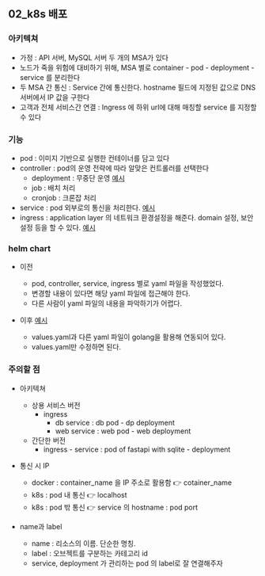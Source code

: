 ## 02_k8s 배포

### 아키텍쳐
- 가정 : API 서버, MySQL 서버 두 개의 MSA가 있다
- 노드가 죽을 위험에 대비하기 위해, MSA 별로 container - pod - deployment - service 를 분리한다
- 두 MSA 간 통신 : Service 간에 통신한다. hostname 필드에 지정된 값으로 DNS 서버에서 IP 값을 구한다
- 고객과 전체 서비스간 연결 : Ingress 에 하위 url에 대해 매칭할 service 를 지정할 수 있다

### 기능
- pod : 이미지 기반으로 실행한 컨테이너를 담고 있다
- controller : pod의 운영 전략에 따라 알맞은 컨트롤러를 선택한다
    - deployment : 무중단 운영 [예시](./02_Ingress&Helm/jigu-server/templates/deployment.yaml)
    - job : 배치 처리
    - cronjob : 크론잡 처리
- service : pod 외부로의 통신을 처리한다. [예시](./02_Ingress&Helm/jigu-server/templates/service.yaml)
- ingress : application layer 의 네트워크 환경설정을 해준다. domain 설정, 보안 설정 등을 할 수 있다. [예시](./02_Ingress&Helm/jigu-server/templates/ingress.yaml)

### helm chart 
- 이전 
  - pod, controller, service, ingress 별로 yaml 파일을 작성했었다. 
  - 변경할 내용이 있다면 해당 yaml 파일에 접근해야 한다.
  - 다른 사람이 yaml 파일의 내용을 파악하기가 어렵다.
  
- 이후 [예시](./02_Ingress&Helm/jigu-server/values.yaml)
  - values.yaml과 다른 yaml 파일이 golang을 활용해 연동되어 있다. 
  - values.yaml만 수정하면 된다.
    

### 주의할 점
- 아키텍쳐
    - 상용 서비스 버전
      - ingress
        - db service : db pod - dp deployment
        - web service : web pod - web deployment
    - 간단한 버전
      - ingress - service : pod of fastapi with sqlite - deployment
    
- 통신 시 IP
    - docker : container_name 을 IP 주소로 활용함 👉 cotainer_name
    - k8s : pod 내 통신 👉 localhost
    - k8s : pod 밖 통신 👉 service 의 hostname : pod port  
    
- name과 label
    - name : 리소스의 이름. 단순한 명칭. 
    - label : 오브젝트를 구분하는 카테고리 id
    - service, deployment 가 관리하는 pod 의 label로 잘 연결해주자
    
    

    